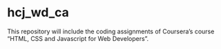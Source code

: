 # hcj_wd_ca
This repository will include the coding assignments of Coursera’s course “HTML, CSS and Javascript for Web Developers”.
